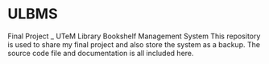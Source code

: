 # ULBMS
Final Project _ UTeM Library Bookshelf Management System
This repository is used to share my final project and also store the system as a backup.
The source code file and documentation is all included here.
